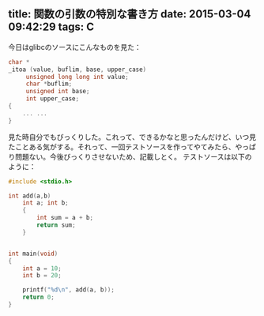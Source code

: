 title: 関数の引数の特別な書き方
date: 2015-03-04 09:42:29
tags: C
---

今日はglibcのソースにこんなものを見た：

```C
char *
_itoa (value, buflim, base, upper_case)
     unsigned long long int value;
     char *buflim;
     unsigned int base;
     int upper_case;
{
	... ...
}
```

見た時自分でもびっくりした。これって、できるかなと思ったんだけど、いつ見たことある気がする。それって、一回テストソースを作ってやてみたら、やっぱり問題ない。今後びっくりさせないため、記載しとく。
テストソースは以下のように：

```C
#include <stdio.h>

int add(a,b)
	int a; int b;
	{
		int sum = a + b;
		return sum;
	}


int main(void)
{
	int a = 10;
	int b = 20;

	printf("%d\n", add(a, b));
	return 0;
}

```



